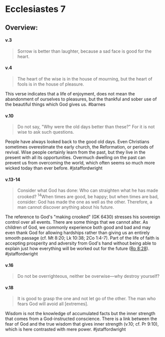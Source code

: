 # Ecclesiastes 7

## Overview:


#### v.3
>Sorrow is better than laughter, because a sad face is good for the heart.

#### v.4
>The heart of the wise is in the house of mourning, but the heart of fools is in the house of pleasure.

This verse indicates that a life of enjoyment, does not mean the abandonment of ourselves to pleasures, but the thankful and sober use of the beautiful things which God gives us.
#barnes 

#### v.10
>Do not say, "Why were the old days better than these?" For it is not wise to ask such questions.

People have always looked back to the good old days. Even Christians sometimes overestimate the early church, the Reformation, or periods of revival. Wise people certainly learn from the past, but they live in the present with all its opportunities. Overmuch dwelling on the past can prevent us from overcoming the world, which often seems so much more wicked today than ever before.
#jstaffordwright 

#### v.13-14
>Consider what God has done: Who can straighten what he has made crooked? <sup>14</sup>When times are good, be happy; but when times are bad, consider: God has made the one as well as the other. Therefore, a man cannot discover anything about his future.

The reference to God's "making crooked" (GK 6430) stresses his sovereign control over all events. There are some things that we cannot alter. As children of God, we commonly experience both good and bad and may even thank God for allowing hardships rather than giving us an entirely smooth passage (cf. Mt 8:20; Lk 10:38; 2Co 1:4-7). Part of the life of faith is accepting prosperity and adversity from God's hand without being able to explain just how everything will be worked out for the future ([Ro 8:28](Romans8#v.28)).
#jstaffordwright 

#### v.16
>Do not be overrighteous, neither be overwise—why destroy yourself?



#### v.18
>It is good to grasp the one and not let go of the other. The man who fears God will avoid all \[extremes\].

Wisdom is not the knowledge of accumulated facts but the inner strength that comes from a God-instructed conscience. There is a link between the fear of God and the true wisdom that gives inner strength (v.10; cf. Pr 9:10), which is here contrasted with mere power.
#jstaffordwright 

